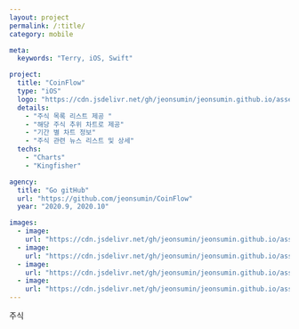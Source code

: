 ```yaml
---
layout: project
permalink: /:title/
category: mobile

meta:
  keywords: "Terry, iOS, Swift"

project:
  title: "CoinFlow"
  type: "iOS"
  logo: "https://cdn.jsdelivr.net/gh/jeonsumin/jeonsumin.github.io/assets/images/projects/CoinFlow/CoinFlow.jpg"
  details:
    - "주식 목록 리스트 제공 "
    - "해당 주식 추위 차트로 제공"
    - "기간 별 차트 정보"
    - "주식 관련 뉴스 리스트 및 상세"
  techs: 
    - "Charts"
    - "Kingfisher"

agency:
  title: "Go gitHub"
  url: "https://github.com/jeonsumin/CoinFlow"
  year: "2020.9, 2020.10"

images:
  - image:
    url: "https://cdn.jsdelivr.net/gh/jeonsumin/jeonsumin.github.io/assets/images/projects/CoinFlow/CoinFlow_chart.png"
  - image:
    url: "https://cdn.jsdelivr.net/gh/jeonsumin/jeonsumin.github.io/assets/images/projects/CoinFlow/CoinFlow_chartDetail.png"
  - image:
    url: "https://cdn.jsdelivr.net/gh/jeonsumin/jeonsumin.github.io/assets/images/projects/CoinFlow/CoinFlow_news.png"
  - image:
    url: "https://cdn.jsdelivr.net/gh/jeonsumin/jeonsumin.github.io/assets/images/projects/CoinFlow/CoinFlow_newsDetail.png"
---
```

<p>주식</p>
